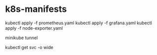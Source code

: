 # k8s-manifests
kubectl apply -f prometheus.yaml
kubectl apply -f grafana.yaml
kubectl apply -f node-exporter.yaml

minikube tunnel

kubectl get svc -o wide
